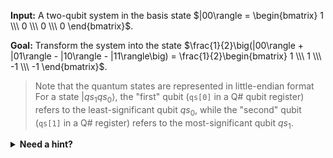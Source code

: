 
**Input:** A two-qubit system in the basis state $|00\rangle = \begin{bmatrix} 1 \\\ 0 \\\ 0 \\\ 0 \end{bmatrix}$.

**Goal:** Transform the system into the state $\frac{1}{2}\big(|00\rangle + |01\rangle - |10\rangle - |11\rangle\big) = \frac{1}{2}\begin{bmatrix} 1 \\\ 1 \\\ -1 \\\ -1 \end{bmatrix}$.

> Note that the quantum states are represented in little-endian format For a state $|qs_1 qs_0\rangle$, the "first" qubit (`qs[0]` in a Q# qubit register) refers to the least-significant qubit $qs_0$, while the "second" qubit (`qs[1]` in a Q# register) refers to the most-significant qubit $qs_1$.

<details>
    <summary><b>Need a hint?</b></summary>
    Represent the target state as a tensor product $\frac{1}{\sqrt2}\big(|0\rangle - |1\rangle\big) \otimes \frac{1}{\sqrt2}\big(|0\rangle + |1\rangle\big) = \frac{1}{\sqrt2} \begin{bmatrix} 1 \\\ -1 \end{bmatrix} \otimes \frac{1}{\sqrt2}\begin{bmatrix} 1 \\\ 1 \end{bmatrix}$.
</details>
